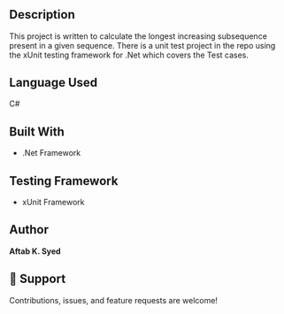 <h1 align="center"><project-name></h1>

<p align="center"><project-description></p>

## Description

This project is written to calculate the longest increasing subsequence present in a given sequence. There is a unit test project in the repo using the xUnit testing framework for .Net which covers the Test cases.

## Language Used

C#


## Built With

- .Net Framework
  
 ## Testing Framework

- xUnit Framework

## Author

**Aftab K. Syed**

## 🤝 Support

Contributions, issues, and feature requests are welcome!
